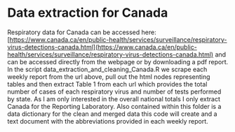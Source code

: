 # Data extraction for Canada

Respiratory data for Canada can be accessed here: [https://www.canada.ca/en/public-health/services/surveillance/respiratory-virus-detections-canada.html](https://www.canada.ca/en/public-health/services/surveillance/respiratory-virus-detections-canada.html) 
and can be accessed directly from the webpage or by downloading a pdf report. In the script data_extraction_and_cleaning_Canada.R we scrape each weekly report from the url above, pull out the html nodes representing tables and then extract Table 1 from each url which provides the total number of cases of each respiratory virus and number of tests performed by state. As I am only interested in the overall national totals I only extract Canada for the Reporting Laboratory. Also contained within this folder is a data dictionary for the clean and merged data this code will create and a text document with the abbreviations provided in each weekly report. 